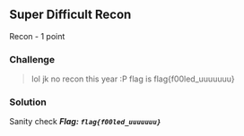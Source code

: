 ## Super Difficult Recon
Recon - 1 point

### Challenge 
> lol jk no recon this year :P
> flag is flag{f00led_uuuuuuu}

### Solution
Sanity check
***Flag: `flag{f00led_uuuuuuu}`***
